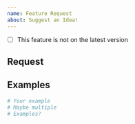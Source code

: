 ```yaml
---
name: Feature Request
about: Suggest an Idea!
---
```


- [ ] This feature is not on the latest version

## Request

<!--
  Replace this with a description of what you would like,
  make sure to include as much detail as you can so that your
  feature can be implemented quickly if accepted.
-->

## Examples

```sh
# Your example
# Maybe multiple
# Examples?
```
